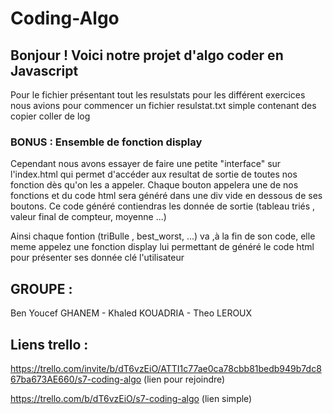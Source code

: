 # Coding-Algo


## Bonjour ! Voici notre projet d'algo coder en Javascript 

Pour le fichier présentant tout les resulstats pour les différent exercices nous avions pour commencer un fichier resulstat.txt simple contenant des copier coller de log 

### BONUS : Ensemble de fonction display
Cependant nous avons essayer de faire une petite "interface" sur l'index.html qui permet d'accéder aux resultat de sortie de toutes nos fonction dès qu'on les a appeler.
Chaque bouton appelera une de nos fonctions et du code html sera généré dans une div vide en dessous de ses boutons.
Ce code généré contiendras les donnée de sortie (tableau triés , valeur final de compteur, moyenne ...)

Ainsi chaque fontion (triBulle , best_worst, ...) va ,à la fin de son code, elle meme appelez une fonction display lui permettant de généré le code html pour présenter ses donnée clé l'utilisateur



## GROUPE : 
Ben Youcef  GHANEM -
Khaled KOUADRIA -
Theo LEROUX 

## Liens trello : 
https://trello.com/invite/b/dT6vzEiO/ATTI1c77ae0ca78cbb81bedb949b7dc867ba673AE660/s7-coding-algo (lien pour rejoindre)

https://trello.com/b/dT6vzEiO/s7-coding-algo (lien simple)
